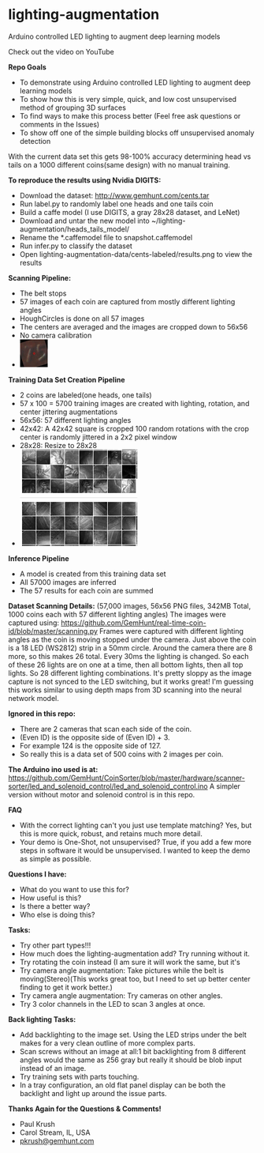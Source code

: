 # lighting-augmentation
Arduino controlled LED lighting to augment deep learning models

Check out the video on YouTube

**Repo Goals**
* To demonstrate using Arduino controlled LED lighting to augment deep learning models
* To show how this is very simple, quick, and low cost unsupervised method of grouping 3D surfaces
* To find ways to make this process better (Feel free ask questions or comments in the Issues) 
* To show off one of the simple building blocks off unsupervised anomaly detection

With the current data set this gets 98-100% accuracy determining head vs tails on a 1000 different coins(same design) with no manual training. 

**To reproduce the results using Nvidia DIGITS:**
* Download the dataset: http://www.gemhunt.com/cents.tar
* Run label.py to randomly label one heads and one tails coin
* Build a caffe model (I use DIGITS, a gray 28x28 dataset, and LeNet)
* Download and untar the new model into ~/lighting-augmentation/heads_tails_model/
* Rename the *.caffemodel file to snapshot.caffemodel
* Run infer.py to classify the dataset
* Open lighting-augmentation-data/cents-labeled/results.png to view the results

**Scanning Pipeline:**
* The belt stops
* 57 images of each coin are captured from mostly different lighting angles  
* HoughCircles is done on all 57 images
* The centers are averaged and the images are cropped down to 56x56
* No camera calibration
* ![gif](https://github.com/GemHunt/lighting-augmentation/blob/master/1100.gif "gif")

**Training Data Set Creation Pipeline**
* 2 coins are labeled(one heads, one tails) 
* 57 x 100 = 5700 training images are created with lighting, rotation, and center jittering augmentations
* 56x56:  57 different lighting angles 
* 42x42: A 42x42 square is cropped 100 random rotations 
    with the crop center is randomly jittered in a 2x2 pixel window
* 28x28: Resize to 28x28
* ![training-data](https://github.com/GemHunt/lighting-augmentation/blob/master/training-data.png "training-data")

**Inference Pipeline**
* A model is created from this training data set
* All 57000 images are inferred
* The 57 results for each coin are summed

**Dataset Scanning Details:**
(57,000 images, 56x56 PNG files, 342MB Total, 1000 coins each with 57 different lighting angles)
The images were captured using: https://github.com/GemHunt/real-time-coin-id/blob/master/scanning.py
Frames were captured with different lighting angles as the coin is moving stopped under the camera. Just above the coin is a 18 LED (WS2812) strip in a 50mm circle. Around the camera there are 8 more, so this makes 26 total. Every 30ms the lighting is changed. So each of these 26 lights are on one at a time, then all bottom lights, then all top lights. So 28 different lighting combinations. It's pretty sloppy as the image capture is not synced to the LED switching, but it works great! I'm guessing this works similar to using depth maps from 3D scanning into the neural network model.

**Ignored in this repo:**
* There are 2 cameras that scan each side of the coin.
* (Even ID) is the opposite side of (Even ID) + 3. 
* For example 124 is the opposite side of 127. 
* So really this is a data set of 500 coins with 2 images per coin. 

**The Arduino ino used is at:**
https://github.com/GemHunt/CoinSorter/blob/master/hardware/scanner-sorter/led_and_solenoid_control/led_and_solenoid_control.ino
A simpler version without motor and solenoid control is in this repo. 

**FAQ**
* With the correct lighting can't you just use template matching? Yes, but this is more quick, robust, and retains much more detail. 
* Your demo is One-Shot, not unsupervised? True, if you add a few more steps in software it would be unsupervised. I wanted to keep the demo as simple as possible.


**Questions I have:**
* What do you want to use this for?
* How useful is this?
* Is there a better way?
* Who else is doing this?


**Tasks:**
* Try other part types!!!
* How much does the lighting-augmentation add? Try running without it. 
* Try rotating the coin instead (I am sure it will work the same, but it's 
* Try camera angle augmentation: Take pictures while the belt is moving(Stereo)(This works great too, but I need to set up better center finding to get it work better.) 
* Try camera angle augmentation: Try cameras on other angles. 
* Try 3 color channels in the LED to scan 3 angles at once. 

**Back lighting Tasks:**
* Add backlighting to the image set. Using the LED strips under the belt makes for a very clean outline of more complex parts. 
* Scan screws without an image at all:1 bit backlighting from 8 different angles would the same as 256 gray but really it should be blob input instead of an image.
* Try training sets with parts touching.
* In a tray configuration, an old flat panel display can be both the backlight and light up around the issue parts.


**Thanks Again for the Questions & Comments!**
* Paul Krush
* Carol Stream, IL, USA
* pkrush@gemhunt.com





